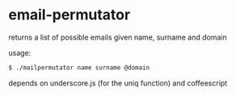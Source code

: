 email-permutator
================
returns a list of possible emails given name, surname and domain

usage: 
``` bash
$ ./mailpermutator name surname @domain
```

depends on underscore.js (for the uniq function) and coffeescript
